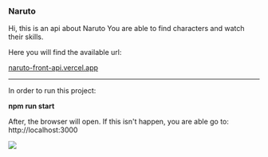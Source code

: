 ### Naruto
Hi, this is an api about Naruto
You are able to find characters and watch their skills.

Here you will find the available url:

[naruto-front-api.vercel.app](naruto-front-api.vercel.app)


------------------------------------------

In order to run this project:

**npm run start**


After, the browser will open. If this isn't happen, you are able go to: http://localhost:3000

[![](https://i.pinimg.com/originals/ac/58/31/ac5831b6b19b390006a7a04e11381377.gif)](https://i.pinimg.com/originals/ac/58/31/ac5831b6b19b390006a7a04e11381377.gif)


